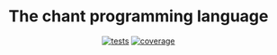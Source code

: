 <div align="center"> 

  # The chant programming language

  [![tests](https://github.com/unic0rn9k/chant/actions/workflows/rust.yml/badge.svg)](https://github.com/unic0rn9k/chant/actions/workflows/rust.yml)
  [![coverage](https://coveralls.io/repos/github/unic0rn9k/chant/badge.svg?branch=master)](https://coveralls.io/github/unic0rn9k/chant?branch=master)
 
</div>

